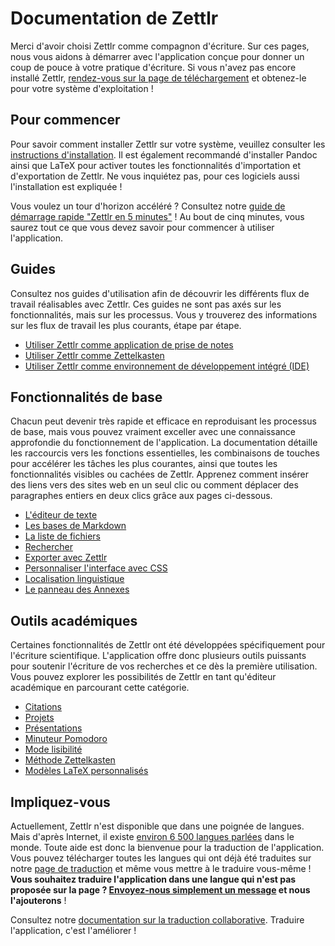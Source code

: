 # Documentation de Zettlr

Merci d'avoir choisi Zettlr comme compagnon d'écriture. Sur ces pages, nous vous aidons à démarrer avec l'application conçue pour donner un coup de pouce à votre pratique d'écriture. Si vous n'avez pas encore installé  Zettlr, [rendez-vous sur la page de téléchargement](https://www.zettlr.com/download) et obtenez-le pour votre système d'exploitation !

## Pour commencer

Pour savoir comment installer Zettlr sur votre système, veuillez consulter les [instructions d'installation](install.md). Il est également recommandé d'installer Pandoc ainsi que LaTeX pour activer toutes les fonctionnalités d'importation et d'exportation de Zettlr. Ne vous inquiétez pas, pour ces logiciels aussi l'installation est expliquée !

Vous voulez un tour d'horizon accéléré ? Consultez notre [guide de démarrage rapide "Zettlr en 5 minutes"](5-minutes.md) ! Au bout de cinq minutes, vous saurez tout ce que vous devez savoir pour commencer à utiliser l'application.

## Guides

Consultez nos guides d'utilisation afin de découvrir les différents flux de travail réalisables avec Zettlr. Ces guides ne sont pas axés sur les fonctionnalités, mais sur les processus. Vous y trouverez des informations sur les flux de travail les plus courants, étape par étape.

* [Utiliser Zettlr comme application de prise de notes](guides/guide-notes.md)
* [Utiliser Zettlr comme Zettelkasten](guides/guide-zettelkasten.md)
* [Utiliser Zettlr comme environnement de développement intégré (IDE)](guides/guide-ide.md)

## Fonctionnalités de base

Chacun peut devenir très rapide et efficace en reproduisant les processus de base, mais vous pouvez vraiment exceller avec une connaissance approfondie du fonctionnement de l'application. La documentation détaille les raccourcis vers les fonctions essentielles, les combinaisons de touches pour accélérer les tâches les plus courantes, ainsi que toutes les fonctionnalités visibles ou cachées de Zettlr. Apprenez comment insérer des liens vers des sites web en un seul clic ou comment déplacer des paragraphes entiers en deux clics grâce aux pages ci-dessous.

* [L'éditeur de texte](core/editor.md)
* [Les bases de Markdown](reference/markdown-basics.md)
* [La liste de fichiers](core/file-list.md)
* [Rechercher](core/search.md)
* [Exporter avec Zettlr](core/export.md)
* [Personnaliser l'interface avec CSS](core/custom-css.md)
* [Localisation linguistique](core/localisation.md)
* [Le panneau des Annexes](core/attachments.md)

## Outils académiques

Certaines fonctionnalités de Zettlr ont été développées spécifiquement pour l'écriture scientifique. L'application offre donc plusieurs outils puissants pour soutenir l'écriture de vos recherches et ce dès la première utilisation. Vous pouvez explorer les possibilités de Zettlr en tant qu'éditeur académique en parcourant cette catégorie.

* [Citations](academic/citations.md)
* [Projets](academic/projects.md)
* [Présentations](academic/presentations.md)
* [Minuteur Pomodoro](academic/pomodoro.md)
* [Mode lisibilité](academic/readability.md)
* [Méthode Zettelkasten](academic/zkn-method.md)
* [Modèles LaTeX personnalisés](academic/custom-templates.md)

## Impliquez-vous

Actuellement, Zettlr n'est disponible que dans une poignée de langues. Mais d'après Internet, il existe [environ 6 500 langues parlées](https://www.infoplease.com/askeds/how-many-spoken-languages) dans le monde. Toute aide est donc la bienvenue pour la traduction de l'application. Vous pouvez télécharger toutes les langues qui ont déjà été traduites sur notre [page de traduction](https://translate.zettlr.com/) et même vous mettre à le traduire vous-même ! **Vous souhaitez traduire l'application dans une langue qui n'est pas proposée sur la page ? [Envoyez-nous simplement un message](mailto:info@zettlr.com) et nous l'ajouterons** !

Consultez notre [documentation sur la traduction collaborative](get-involved.md). Traduire l'application, c'est l'améliorer !
